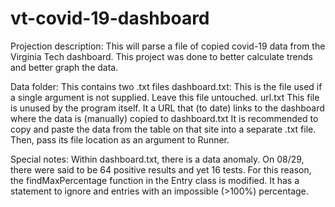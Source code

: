 # vt-covid-19-dashboard
Projection description:
  This will parse a file of copied covid-19 data from the Virginia Tech dashboard.
  This project was done to better calculate trends and better graph the data.

Data folder:
  This contains two .txt files
  dashboard.txt:
    This is the file used if a single argument is not supplied.
    Leave this file untouched.
  url.txt
    This file is unused by the program itself.
    It a URL that (to date) links to the dashboard where the data is (manually) copied to dashboard.txt
    It is recommended to copy and paste the data from the table on that site into a separate .txt file.
    Then, pass its file location as an argument to Runner.

Special notes:
  Within dashboard.txt, there is a data anomaly.
  On 08/29, there were said to be 64 positive results and yet 16 tests.
  For this reason, the findMaxPercentage function in the Entry class is modified.
  It has a statement to ignore and entries with an impossible (>100%) percentage.
